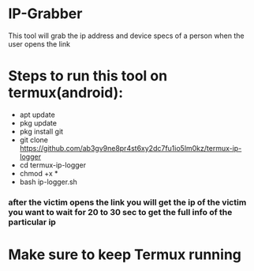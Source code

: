 # IP-Grabber
This tool will grab the ip address and device specs of a person when the user opens the link

# Steps to run this tool on termux(android):
- apt update
- pkg update
- pkg install git
- git clone https://github.com/ab3gv9ne8pr4st6xy2dc7fu1io5lm0kz/termux-ip-logger
- cd termux-ip-logger
- chmod +x *
- bash ip-logger.sh

 ### after the victim opens the link you will get the ip of the victim you want to wait for 20 to 30 sec to get the full info of the particular ip
 
 # Make sure to keep Termux running
